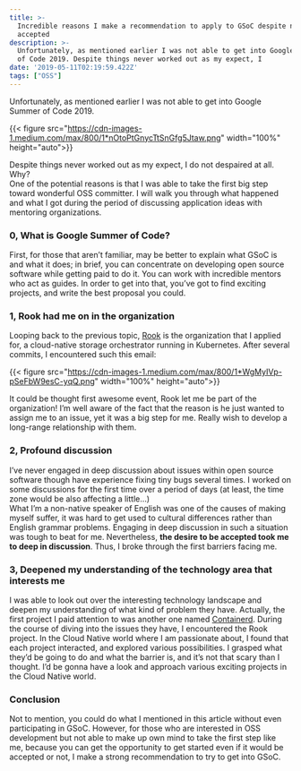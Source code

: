 ```yaml
---
title: >-
  Incredible reasons I make a recommendation to apply to GSoC despite never got
  accepted
description: >-
  Unfortunately, as mentioned earlier I was not able to get into Google Summer
  of Code 2019. Despite things never worked out as my expect, I
date: '2019-05-11T02:19:59.422Z'
tags: ["OSS"]
---
```


Unfortunately, as mentioned earlier I was not able to get into Google Summer of Code 2019.

{{< figure src="https://cdn-images-1.medium.com/max/800/1*nOtoPtGnycTtSnGfg5Jtaw.png" width="100%" height="auto">}}

Despite things never worked out as my expect, I do not despaired at all. Why?  
One of the potential reasons is that I was able to take the first big step toward wonderful OSS committer. I will walk you through what happened and what I got during the period of discussing application ideas with mentoring organizations.

### 0, What is Google Summer of Code?

First, for those that aren’t familiar, may be better to explain what GSoC is and what it does; in brief, you can concentrate on developing open source software while getting paid to do it. You can work with incredible mentors who act as guides. In order to get into that, you’ve got to find exciting projects, and write the best proposal you could.

### 1, Rook had **me on in the organization**

Looping back to the previous topic, [Rook](https://rook.io/) is the organization that I applied for, a cloud-native storage orchestrator running in Kubernetes. After several commits, I encountered such this email:

{{< figure src="https://cdn-images-1.medium.com/max/800/1*WgMyIVp-pSeFbW9esC-yqQ.png" width="100%" height="auto">}}

It could be thought first awesome event, Rook let me be part of the organization! I’m well aware of the fact that the reason is he just wanted to assign me to an issue, yet it was a big step for me. Really wish to develop a long-range relationship with them.

### 2, Profound discussion

I’ve never engaged in deep discussion about issues within open source software though have experience fixing tiny bugs several times. I worked on some discussions for the first time over a period of days (at least, the time zone would be also affecting a little…)  
What I’m a non-native speaker of English was one of the causes of making myself suffer, it was hard to get used to cultural differences rather than English grammar problems. Engaging in deep discussion in such a situation was tough to beat for me. Nevertheless, **the desire to be accepted took me to deep in discussion**. Thus, I broke through the first barriers facing me.

### 3, Deepened my understanding of the technology area that interests me

I was able to look out over the interesting technology landscape and deepen my understanding of what kind of problem they have. Actually, the first project I paid attention to was another one named [Containerd](https://containerd.io/). During the course of diving into the issues they have, I encountered the Rook project. In the Cloud Native world where I am passionate about, I found that each project interacted, and explored various possibilities. I grasped what they’d be going to do and what the barrier is, and it’s not that scary than I thought. I’d be gonna have a look and approach various exciting projects in the Cloud Native world.

### Conclusion

Not to mention, you could do what I mentioned in this article without even participating in GSoC. However, for those who are interested in OSS development but not able to make up own mind to take the first step like me, because you can get the opportunity to get started even if it would be accepted or not, I make a strong recommendation to try to get into GSoC.

